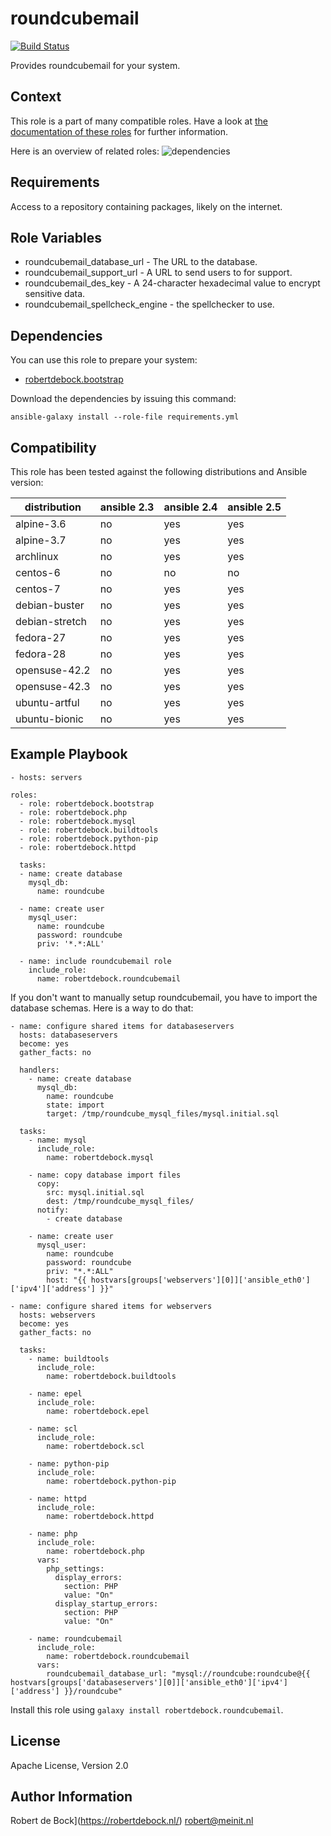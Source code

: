 roundcubemail
=========

[![Build Status](https://travis-ci.org/robertdebock/ansible-role-roundcubemail.svg?branch=master)](https://travis-ci.org/robertdebock/ansible-role-roundcubemail)

Provides roundcubemail for your system.

Context
--------
This role is a part of many compatible roles. Have a look at [the documentation of these roles](https://robertdebock.nl/) for further information.

Here is an overview of related roles:
![dependencies](https://raw.githubusercontent.com/robertdebock/robertdebock.github.io/artifacts/roundcubemail.png "Dependency")

Requirements
------------

Access to a repository containing packages, likely on the internet.

Role Variables
--------------

- roundcubemail_database_url - The URL to the database.
- roundcubemail_support_url - A URL to send users to for support.
- roundcubemail_des_key - A 24-character hexadecimal value to encrypt sensitive data.
- roundcubemail_spellcheck_engine - the spellchecker to use.

Dependencies
------------

You can use this role to prepare your system:

- [robertdebock.bootstrap](https://travis-ci.org/robertdebock/ansible-role-bootstrap)

Download the dependencies by issuing this command:
```
ansible-galaxy install --role-file requirements.yml
```

Compatibility
-------------

This role has been tested against the following distributions and Ansible version:

|distribution|ansible 2.3|ansible 2.4|ansible 2.5|
|------------|-----------|-----------|-----------|
|alpine-3.6|no|yes|yes|
|alpine-3.7|no|yes|yes|
|archlinux|no|yes|yes|
|centos-6|no|no|no|
|centos-7|no|yes|yes|
|debian-buster|no|yes|yes|
|debian-stretch|no|yes|yes|
|fedora-27|no|yes|yes|
|fedora-28|no|yes|yes|
|opensuse-42.2|no|yes|yes|
|opensuse-42.3|no|yes|yes|
|ubuntu-artful|no|yes|yes|
|ubuntu-bionic|no|yes|yes|

Example Playbook
----------------

```
- hosts: servers

roles:
  - role: robertdebock.bootstrap
  - role: robertdebock.php
  - role: robertdebock.mysql
  - role: robertdebock.buildtools
  - role: robertdebock.python-pip
  - role: robertdebock.httpd

  tasks:
  - name: create database
    mysql_db:
      name: roundcube

  - name: create user
    mysql_user:
      name: roundcube
      password: roundcube
      priv: '*.*:ALL'

  - name: include roundcubemail role
    include_role:    
      name: robertdebock.roundcubemail
```

If you don't want to manually setup roundcubemail, you have to import the database schemas. Here is a way to do that:
```
- name: configure shared items for databaseservers
  hosts: databaseservers
  become: yes
  gather_facts: no

  handlers:
    - name: create database
      mysql_db:
        name: roundcube
        state: import
        target: /tmp/roundcube_mysql_files/mysql.initial.sql

  tasks:
    - name: mysql
      include_role:
        name: robertdebock.mysql

    - name: copy database import files
      copy:
        src: mysql.initial.sql
        dest: /tmp/roundcube_mysql_files/
      notify:
        - create database

    - name: create user
      mysql_user:
        name: roundcube
        password: roundcube
        priv: "*.*:ALL"
        host: "{{ hostvars[groups['webservers'][0]]['ansible_eth0']['ipv4']['address'] }}"

- name: configure shared items for webservers
  hosts: webservers
  become: yes
  gather_facts: no

  tasks:
    - name: buildtools
      include_role:
        name: robertdebock.buildtools

    - name: epel
      include_role:
        name: robertdebock.epel

    - name: scl
      include_role:
        name: robertdebock.scl

    - name: python-pip
      include_role:
        name: robertdebock.python-pip

    - name: httpd
      include_role:
        name: robertdebock.httpd

    - name: php
      include_role:
        name: robertdebock.php
      vars:
        php_settings:
          display_errors:
            section: PHP
            value: "On"
          display_startup_errors:
            section: PHP
            value: "On"

    - name: roundcubemail
      include_role:
        name: robertdebock.roundcubemail
      vars:
        roundcubemail_database_url: "mysql://roundcube:roundcube@{{ hostvars[groups['databaseservers'][0]]['ansible_eth0']['ipv4']['address'] }}/roundcube"

```

Install this role using `galaxy install robertdebock.roundcubemail`.

License
-------

Apache License, Version 2.0

Author Information
------------------

Robert de Bock](https://robertdebock.nl/) <robert@meinit.nl>
